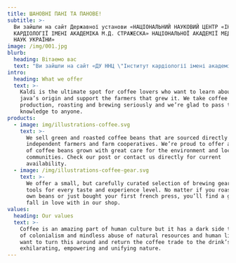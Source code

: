 ```yaml
---
title: ШАНОВНІ ПАНІ ТА ПАНОВЕ!
subtitle: >-
  Ви зайшли на сайт Державної установи «НАЦІОНАЛЬНИЙ НАУКОВИЙ ЦЕНТР «ІНСТИТУТ
  КАРДІОЛОГІЇ ІМЕНІ АКАДЕМІКА М.Д. СТРАЖЕСКА» НАЦІОНАЛЬНОЇ АКАДЕМІЇ МЕДИЧНИХ
  НАУК УКРАЇНИ»
image: /img/001.jpg
blurb:
  heading: Вiтаемо вас
  text: "Ви зайшли на сайт «ДУ ННЦ \"Інститут кардіології імені академіка М.Д. Стражеска\" НАМНУ», який є провідним науковим, лікувальним та організаційно – методичним центром, діяльність якого зосереджена на розв’язанні актуальних проблем кардіології в Україні. \n\nНа сайті Ви довідаєтесь про історію, становлення та розвиток нашого інституту, його структуру, про лікувальну та діагностичну роботу підрозділів. Ознайомитесь, над вирішенням яких проблем серцево-судинної патології працюють наші співробітники. \n\nЗапрошуємо Вас до нашого інституту, де Ви можете отримати висококваліфіковану та різнопланову медичну допомогу, уважне та відповідальне ставлення медичного персоналу. В ННЦ працює близько 700 осіб, у тому числі 138 наукових співробітників, серед них: 1 академік НАМН України, 2 член-кореспонденти НАМН України, 24 професори, 41- доктор наук, 67- кандидат наук, 89 лікарів. Серед співробітників інституту 5 заслужених діячів науки; 9 заслужених лікарів, 4 заслужених медпрацівників, 8 лауреатів Державної премії України. \n\nПротягом року стаціонарне лікування отримують понад 8,5 тисяч хворих. Щороку близько 35 тисяч жителів усіх регіонів України мають можливість проконсультуватись у поліклінічному відділенні. \n\nПро все це ви дізнаєтесь на нашій web-сторінці. \n\nПриємної та плодотворної Вам праці. \n\n\nЗ повагою,\t\n\nДиректор Державної установи \n«Національний науковий центр «Інститут кардіології імені академіка М.Д. Стражеска» НАМН України», \nПрезидент Асоціації кардіологів України,\nПрезидент Асоціації ревматологів України\nАкадемік НАМН України, \nпрофесор Володимир Миколайович Коваленко"
intro:
  heading: What we offer
  text: >-
    Kaldi is the ultimate spot for coffee lovers who want to learn about their
    java’s origin and support the farmers that grew it. We take coffee
    production, roasting and brewing seriously and we’re glad to pass that
    knowledge to anyone.
products:
  - image: img/illustrations-coffee.svg
    text: >-
      We sell green and roasted coffee beans that are sourced directly from
      independent farmers and farm cooperatives. We’re proud to offer a variety
      of coffee beans grown with great care for the environment and local
      communities. Check our post or contact us directly for current
      availability.
  - image: /img/illustrations-coffee-gear.svg
    text: >-
      We offer a small, but carefully curated selection of brewing gear and
      tools for every taste and experience level. No matter if you roast your
      own beans or just bought your first french press, you’ll find a gadget to
      fall in love with in our shop.
values:
  heading: Our values
  text: >-
    Coffee is an amazing part of human culture but it has a dark side too – one
    of colonialism and mindless abuse of natural resources and human lives. We
    want to turn this around and return the coffee trade to the drink’s
    exhilarating, empowering and unifying nature.
---
```


